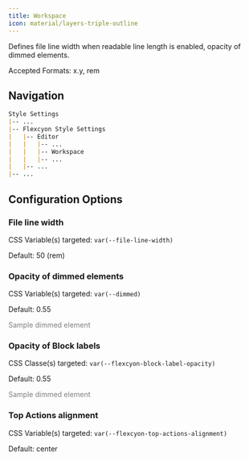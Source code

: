 ```yaml
---
title: Workspace
icon: material/layers-triple-outline
---
```


Defines file line width when readable line length is enabled, opacity of dimmed elements.

Accepted Formats: x.y, rem

## Navigation

```md
Style Settings
|-- ...
|-- Flexcyon Style Settings
|   |-- Editor
|   |   |-- ...
|   |   |-- Workspace
|   |   |-- ...
|   |-- ...
|-- ...
```

## Configuration Options

### File line width

CSS Variable(s) targeted: `var(--file-line-width)`

Default: 50 (rem)

### Opacity of dimmed elements

CSS Variable(s) targeted: `var(--dimmed)`

Default: 0.55

<span style="opacity: 0.55">Sample dimmed element</span>

### Opacity of Block labels
CSS Classe(s) targeted: `var(--flexcyon-block-label-opacity)`

Default: 0.55

<span style="opacity: 0.55">Sample dimmed element</span>

### Top Actions alignment

CSS Variable(s) targeted: `var(--flexcyon-top-actions-alignment)`

Default: center
